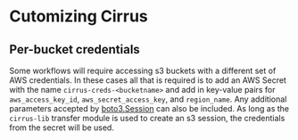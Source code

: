 # Cutomizing Cirrus

## Per-bucket credentials

Some workflows will require accessing s3 buckets with a different set of
AWS credentials. In these cases all that is required is to add an AWS Secret
with the name `cirrus-creds-<bucketname>` and add in key-value pairs for
`aws_access_key_id`, `aws_secret_access_key`, and `region_name`. Any additional
parameters accepted by
[boto3.Session](https://boto3.amazonaws.com/v1/documentation/api/latest/reference/core/session.html)
can also be included. As long as the `cirrus-lib` transfer module is used to
create an s3 session, the credentials from the secret will be used.
